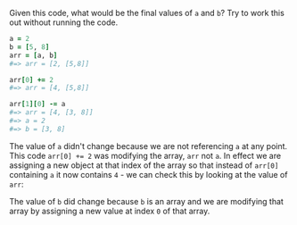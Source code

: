 Given this code, what would be the final values of `a` and `b`? Try to work this out without running the code.

```ruby
a = 2
b = [5, 8]
arr = [a, b]
#=> arr = [2, [5,8]]

arr[0] += 2
#=> arr = [4, [5,8]]

arr[1][0] -= a
#=> arr = [4, [3, 8]]
#=> a = 2
#=> b = [3, 8]
```

The value of `a` didn't change because we are not referencing `a` at any point. This code `arr[0] += 2` was modifying the array, `arr` not `a`. In effect we are assigning a new object at that index of the array so that instead of `arr[0]` containing `a` it now contains `4` - we can check this by looking at the value of `arr`:

The value of `b` did change because `b` is an array and we are modifying that array by assigning a new value at index `0` of that array.



